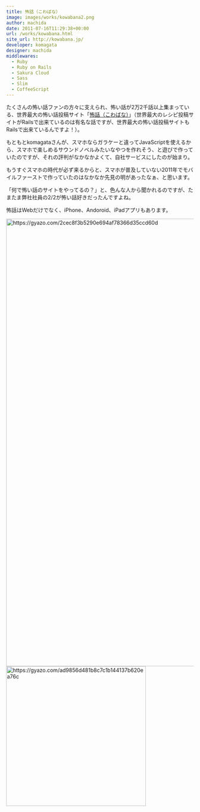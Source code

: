 ```yaml
---
title: 怖話（こわばな）
image: images/works/kowabana2.png
author: machida
date: 2011-07-16T11:29:38+00:00
url: /works/kowabana.html
site_url: http://kowabana.jp/
developer: komagata
designer: machida
middlewares:
  - Ruby
  - Ruby on Rails
  - Sakura Cloud
  - Sass
  - Slim
  - CoffeeScript
---
```


たくさんの怖い話ファンの方々に支えられ、怖い話が2万2千話以上集まっている、世界最大の怖い話投稿サイト「[怖話（こわばな）](http://kowabana.jp)」（世界最大のレシピ投稿サイトがRailsで出来ているのは有名な話ですが、世界最大の怖い話投稿サイトもRailsで出来ているんですよ！）。

もともとkomagataさんが、スマホならガラケーと違ってJavaScriptを使えるから、スマホで楽しめるサウンドノベルみたいなやつを作れそう、と遊びで作っていたのですが、それの評判がなかなかよくて、自社サービスにしたのが始まり。

もうすぐスマホの時代が必ず来るからと、スマホが普及していない2011年でモバイルファーストで作っていたのはなかなか先見の明があったなぁ、と思います。

「何で怖い話のサイトをやってるの？」と、色んな人から聞かれるのですが、たまたま弊社社員の2/2が怖い話好きだったんですよね。

怖話はWebだけでなく、iPhone、Andoroid、iPadアプリもあります。

<img src="https://i.gyazo.com/2cec8f3b5290e694af78366d35ccd60d.png" alt="https://gyazo.com/2cec8f3b5290e694af78366d35ccd60d" width="1200"/>

<img src="https://i.gyazo.com/ad9856d481b8c7c1b144137b620ea76c.png" alt="https://gyazo.com/ad9856d481b8c7c1b144137b620ea76c" width="375"/>
